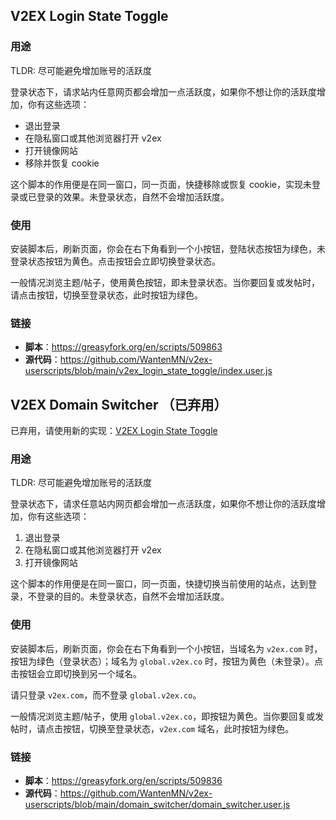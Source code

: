 ## V2EX Login State Toggle

### 用途

TLDR: 尽可能避免增加账号的活跃度

登录状态下，请求站内任意网页都会增加一点活跃度，如果你不想让你的活跃度增加，你有这些选项：

- 退出登录
- 在隐私窗口或其他浏览器打开 v2ex
- 打开镜像网站
- 移除并恢复 cookie

这个脚本的作用便是在同一窗口，同一页面，快捷移除或恢复 cookie，实现未登录或已登录的效果。未登录状态，自然不会增加活跃度。

### 使用

安装脚本后，刷新页面，你会在右下角看到一个小按钮，登陆状态按钮为绿色，未登录状态按钮为黄色。点击按钮会立即切换登录状态。

一般情况浏览主题/帖子，使用黄色按钮，即未登录状态。当你要回复或发帖时，请点击按钮，切换至登录状态，此时按钮为绿色。

### 链接

- **脚本**：https://greasyfork.org/en/scripts/509863
- **源代码**：https://github.com/WantenMN/v2ex-userscripts/blob/main/v2ex_login_state_toggle/index.user.js

## V2EX Domain Switcher （已弃用）

已弃用，请使用新的实现：[V2EX Login State Toggle](https://greasyfork.org/en/scripts/509863)

### 用途

TLDR: 尽可能避免增加账号的活跃度

登录状态下，请求任意站内网页都会增加一点活跃度，如果你不想让你的活跃度增加，你有这些选项：

1. 退出登录
2. 在隐私窗口或其他浏览器打开 v2ex
3. 打开镜像网站

这个脚本的作用便是在同一窗口，同一页面，快捷切换当前使用的站点，达到登录，不登录的目的。未登录状态，自然不会增加活跃度。

### 使用

安装脚本后，刷新页面，你会在右下角看到一个小按钮，当域名为 `v2ex.com` 时，按钮为绿色（登录状态）；域名为 `global.v2ex.co` 时，按钮为黄色（未登录）。点击按钮会立即切换到另一个域名。

请只登录 `v2ex.com`，而不登录 `global.v2ex.co`。

一般情况浏览主题/帖子，使用 `global.v2ex.co`，即按钮为黄色。当你要回复或发帖时，请点击按钮，切换至登录状态，`v2ex.com` 域名，此时按钮为绿色。

### 链接

- **脚本**：https://greasyfork.org/en/scripts/509836
- **源代码**：https://github.com/WantenMN/v2ex-userscripts/blob/main/domain_switcher/domain_switcher.user.js
